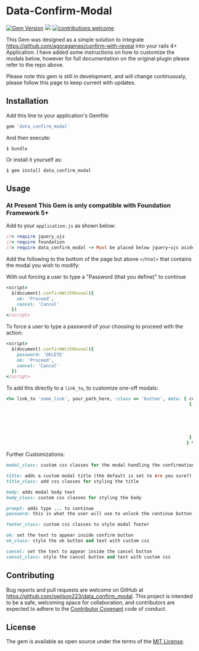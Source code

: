 # Data-Confirm-Modal

[![Gem Version](https://badge.fury.io/rb/data_confirm_modal.svg)](https://badge.fury.io/rb/data_confirm_modal)   ![](http://ruby-gem-downloads-badge.herokuapp.com/data_confirm_modal?type=total)
[![contributions welcome](https://img.shields.io/badge/contributions-welcome-brightgreen.svg?style=flat)](https://github.com/swilson223/data-confirm-foundation/issues)

This Gem was designed as a simple solution to integrate https://github.com/agoragames/confirm-with-reveal into your rails 4+ Application. I have added some instructions on how to customize the modals below, however for full documentation on the original plugin please refer to the repo above.

Please note this gem is still in development, and will change continuously, please follow this page to keep current with updates.

## Installation

Add this line to your application's Gemfile:

```ruby
gem 'data_confirm_modal'
```

And then execute:

    $ bundle

Or install it yourself as:

    $ gem install data_confirm_modal

## Usage
### At Present This Gem is only compatible with Foundation Framework 5+

Add to your ```application.js``` as shown below:

```ruby
//= require jquery_ujs
//= require foundation
//= require data_confirm_modal -> Must be placed below jquery-ujs aside from that it dose not have to be below foundation
```

Add the following to the bottom of the page but above ```</html>``` that contains the modal you wish to modify:

With out forcing a user to type a "Password (that you define)" to continue
```ruby
<script>
  $(document).confirmWithReveal({
    ok: 'Proceed',
    cancel: 'Cancel'
  })
</script>
```

To force a user to type a password of your choosing to proceed with the action:

```ruby
<script>
  $(document).confirmWithReveal({
    password: 'DELETE'
    ok: 'Proceed',
    cancel: 'Cancel'
  })
</script>
```

To add this directly to a ```link_to```, to customize one-off modals:
```ruby
<%= link_to 'some_link', your_path_here, :class => 'button', data: { confirm:
                                                                     { title: 'do you really want to do this?',
                                                                       body: 'it cant be undone, not even wishing will fix-it',
                                                                       prompt: 'type THIS to unlock the confirm button',
                                                                       password: 'THIS',
                                                                       ok: 'be gone with it',
                                                                       cancel: 'I may loose my job if I do this..'
                                                                     }
                                                                    } %>
```
Further Customizations:
```ruby
modal_class: custom css classes for the modal handling the confirmation

title: adds a custom modal title (the default is set to Are you sure?)
title_class: add css classes for styling the title

body: adds modal body text
body_class: custom css classes for styling the body

prompt: adds type ... to continue
password: this is what the user will use to unlock the continue button.

footer_class: custom css classes to style modal footer

ok: set the text to appear inside confirm button
ok_class: style the ok button and text with custom css

cancel: set the text to appear inside the cancel button
cancel_class: style the cancel button and text with custom css
```

## Contributing

Bug reports and pull requests are welcome on GitHub at https://github.com/swilson223/data_confirm_modal. This project is intended to be a safe, welcoming space for collaboration, and contributors are expected to adhere to the [Contributor Covenant](http://contributor-covenant.org) code of conduct.


## License

The gem is available as open source under the terms of the [MIT License](http://opensource.org/licenses/MIT).
